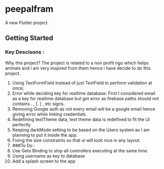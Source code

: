 # peepalfram

A new Flutter project.

## Getting Started

### Key Descisons : 
Why this project?
The project is related to a non profit ngo which helps animals and i am very inspired from them hence i have decide to do this project.
1)	Using TextFormField instead of just TextField to perform validation at once;
2)	Error while deciding key for realtime database:
 	First I considered email as a key for realtime database but got error as firebase paths should not contains . , [. ] , etc signs.
3)	Removing Google auth as not every email will be a google email hence giving error while linking credentials.
4)	Redefining textTheme data, text theme data is redefined to fit the Ui perfectly
5)	Keeping darkMode setting to be based on the Users system as I am planning to put it inside the app.
6)	Fixing the size constraints so that ui will look nice in any layout.
7)	###To Do : 
1)	Use Getx Binding to stop all controllers executing at the same time.
2)	Using username as key to database
3)	Add a splash screen to the app

